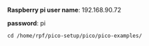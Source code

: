 
**Raspberry pi user name**: 192.168.90.72

**password**: pi



    cd /home/rpf/pico-setup/pico/pico-examples/
